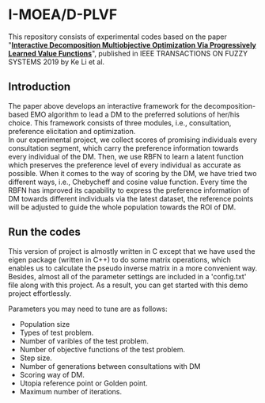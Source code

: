 # I-MOEA/D-PLVF
This repository consists of experimental codes based on the paper "[**Interactive Decomposition Multiobjective Optimization Via Progressively Learned Value Functions**](https://ieeexplore.ieee.org/document/8531708)", published in IEEE TRANSACTIONS ON FUZZY SYSTEMS 2019 by Ke Li et al.

## Introduction
The paper above develops an interactive framework for the decomposition-based EMO algorithm to lead a DM to the preferred solutions of her/his choice. This framework consists of three modules, i.e., consultation, preference elicitation and optimization.</br>
In our experimental project, we collect scores of promising individuals every consultation segment, which carry the preference information towards every individual of the DM. Then, we use RBFN to learn a latent function which preserves the preference level of every individual as accurate as possible. When it comes to the way of scoring by the DM, we have tried two different ways, i.e., Chebycheff and cosine value function. Every time the RBFN has improved its capability to express the preference information of DM towards different individuals via the latest dataset, the reference points will be adjusted to guide the whole population towards the ROI of DM.

## Run the codes
This version of project is almostly written in C except that we have used the eigen package (written in C++) to do some matrix operations, which enables us to calculate the pseudo inverse matrix in a more convenient way. Besides, almost all of the parameter settings are included in a 'config.txt' file along with this project. As a result, you can get started with this demo project effortlessly.

Parameters you may need to tune are as follows:
+ Population size
+ Types of test problem.
+ Number of varibles of the test problem.
+ Number of objective functions of the test problem.
+ Step size.
+ Number of generations between consultations with DM
+ Scoring way of DM.
+ Utopia reference point or Golden point.
+ Maximum number of iterations.
